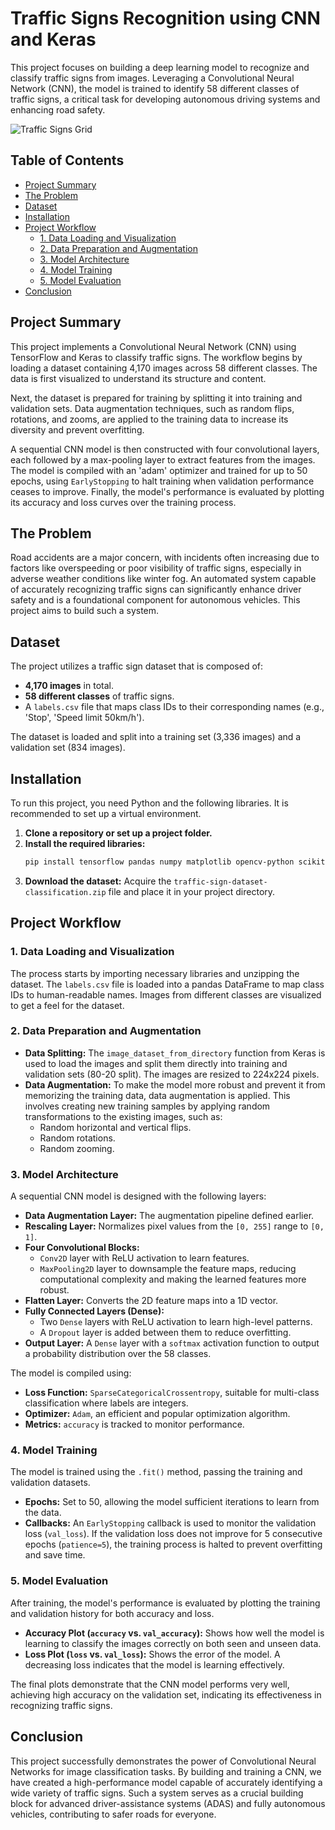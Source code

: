 # Traffic Signs Recognition using CNN and Keras

This project focuses on building a deep learning model to recognize and classify traffic signs from images. Leveraging a Convolutional Neural Network (CNN), the model is trained to identify 58 different classes of traffic signs, a critical task for developing autonomous driving systems and enhancing road safety.

![Traffic Signs Grid](https://i.imgur.com/gK2gE47.png)

## Table of Contents
- [Project Summary](#project-summary)
- [The Problem](#the-problem)
- [Dataset](#dataset)
- [Installation](#installation)
- [Project Workflow](#project-workflow)
  - [1. Data Loading and Visualization](#1-data-loading-and-visualization)
  - [2. Data Preparation and Augmentation](#2-data-preparation-and-augmentation)
  - [3. Model Architecture](#3-model-architecture)
  - [4. Model Training](#4-model-training)
  - [5. Model Evaluation](#5-model-evaluation)
- [Conclusion](#conclusion)

## Project Summary
This project implements a Convolutional Neural Network (CNN) using TensorFlow and Keras to classify traffic signs. The workflow begins by loading a dataset containing 4,170 images across 58 different classes. The data is first visualized to understand its structure and content.

Next, the dataset is prepared for training by splitting it into training and validation sets. Data augmentation techniques, such as random flips, rotations, and zooms, are applied to the training data to increase its diversity and prevent overfitting.

A sequential CNN model is then constructed with four convolutional layers, each followed by a max-pooling layer to extract features from the images. The model is compiled with an 'adam' optimizer and trained for up to 50 epochs, using `EarlyStopping` to halt training when validation performance ceases to improve. Finally, the model's performance is evaluated by plotting its accuracy and loss curves over the training process.

## The Problem
Road accidents are a major concern, with incidents often increasing due to factors like overspeeding or poor visibility of traffic signs, especially in adverse weather conditions like winter fog. An automated system capable of accurately recognizing traffic signs can significantly enhance driver safety and is a foundational component for autonomous vehicles. This project aims to build such a system.

## Dataset
The project utilizes a traffic sign dataset that is composed of:
- **4,170 images** in total.
- **58 different classes** of traffic signs.
- A `labels.csv` file that maps class IDs to their corresponding names (e.g., 'Stop', 'Speed limit 50km/h').

The dataset is loaded and split into a training set (3,336 images) and a validation set (834 images).

## Installation
To run this project, you need Python and the following libraries. It is recommended to set up a virtual environment.

1.  **Clone a repository or set up a project folder.**
2.  **Install the required libraries:**
    ```bash
    pip install tensorflow pandas numpy matplotlib opencv-python scikit-learn
    ```
3.  **Download the dataset:**
    Acquire the `traffic-sign-dataset-classification.zip` file and place it in your project directory.

## Project Workflow

### 1. Data Loading and Visualization
The process starts by importing necessary libraries and unzipping the dataset. The `labels.csv` file is loaded into a pandas DataFrame to map class IDs to human-readable names. Images from different classes are visualized to get a feel for the dataset.

### 2. Data Preparation and Augmentation
- **Data Splitting:** The `image_dataset_from_directory` function from Keras is used to load the images and split them directly into training and validation sets (80-20 split). The images are resized to 224x224 pixels.
- **Data Augmentation:** To make the model more robust and prevent it from memorizing the training data, data augmentation is applied. This involves creating new training samples by applying random transformations to the existing images, such as:
  - Random horizontal and vertical flips.
  - Random rotations.
  - Random zooming.

### 3. Model Architecture
A sequential CNN model is designed with the following layers:
- **Data Augmentation Layer:** The augmentation pipeline defined earlier.
- **Rescaling Layer:** Normalizes pixel values from the `[0, 255]` range to `[0, 1]`.
- **Four Convolutional Blocks:**
  - `Conv2D` layer with ReLU activation to learn features.
  - `MaxPooling2D` layer to downsample the feature maps, reducing computational complexity and making the learned features more robust.
- **Flatten Layer:** Converts the 2D feature maps into a 1D vector.
- **Fully Connected Layers (Dense):**
  - Two `Dense` layers with ReLU activation to learn high-level patterns.
  - A `Dropout` layer is added between them to reduce overfitting.
- **Output Layer:** A `Dense` layer with a `softmax` activation function to output a probability distribution over the 58 classes.

The model is compiled using:
- **Loss Function:** `SparseCategoricalCrossentropy`, suitable for multi-class classification where labels are integers.
- **Optimizer:** `Adam`, an efficient and popular optimization algorithm.
- **Metrics:** `accuracy` is tracked to monitor performance.

### 4. Model Training
The model is trained using the `.fit()` method, passing the training and validation datasets.
- **Epochs:** Set to 50, allowing the model sufficient iterations to learn from the data.
- **Callbacks:** An `EarlyStopping` callback is used to monitor the validation loss (`val_loss`). If the validation loss does not improve for 5 consecutive epochs (`patience=5`), the training process is halted to prevent overfitting and save time.

### 5. Model Evaluation
After training, the model's performance is evaluated by plotting the training and validation history for both accuracy and loss.
- **Accuracy Plot (`accuracy` vs. `val_accuracy`):** Shows how well the model is learning to classify the images correctly on both seen and unseen data.
- **Loss Plot (`loss` vs. `val_loss`):** Shows the error of the model. A decreasing loss indicates that the model is learning effectively.

The final plots demonstrate that the CNN model performs very well, achieving high accuracy on the validation set, indicating its effectiveness in recognizing traffic signs.

## Conclusion
This project successfully demonstrates the power of Convolutional Neural Networks for image classification tasks. By building and training a CNN, we have created a high-performance model capable of accurately identifying a wide variety of traffic signs. Such a system serves as a crucial building block for advanced driver-assistance systems (ADAS) and fully autonomous vehicles, contributing to safer roads for everyone.
